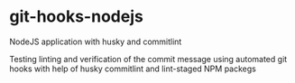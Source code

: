 # git-hooks-nodejs
NodeJS application with husky and commitlint

Testing linting and verification of the commit message using automated git hooks with help of husky commitlint and lint-staged NPM packegs
